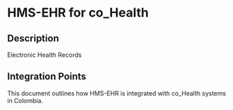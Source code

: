# HMS-EHR for co_Health

## Description

Electronic Health Records

## Integration Points

This document outlines how HMS-EHR is integrated with co_Health systems in Colombia.
